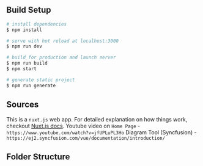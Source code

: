 
## Build Setup

``` bash
# install dependencies
$ npm install

# serve with hot reload at localhost:3000
$ npm run dev

# build for production and launch server
$ npm run build
$ npm start

# generate static project
$ npm run generate
```

## Sources
This is a `nuxt.js` web app. For detailed explanation on how things work, checkout [Nuxt.js docs](https://nuxtjs.org).
Youtube video on `Home Page` - `https://www.youtube.com/watch?v=jfUPLuPL3Ho`
Diagram Tool (Syncfusion) - `https://ej2.syncfusion.com/vue/documentation/introduction/`

## Folder Structure